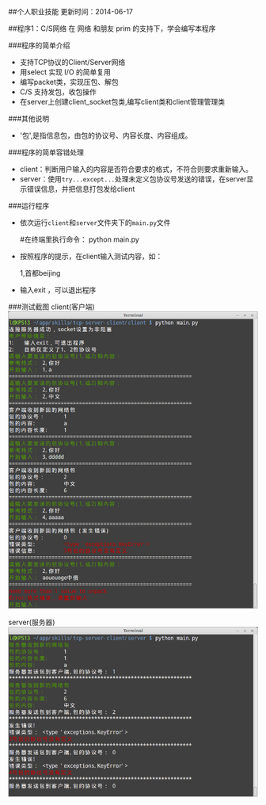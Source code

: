 ##个人职业技能
更新时间：2014-06-17

##程序1：C/S网络
在 网络 和朋友 prim 的支持下，学会编写本程序

###程序的简单介绍
* 支持TCP协议的Client/Server网络
* 用select 实现 I/O 的简单复用
* 编写packet类，实现压包、解包
* C/S 支持发包，收包操作
* 在server上创建client_socket包类,编写client类和client管理管理类

###其他说明
* '包',是指信息包，由包的协议号、内容长度、内容组成。

###程序的简单容错处理
* client：判断用户输入的内容是否符合要求的格式，不符合则要求重新输入。
* server：使用`try...except...`处理未定义包协议号发送的错误，在server显示错误信息，并把信息打包发给client

###运行程序
* 依次运行`client`和`server`文件夹下的`main.py`文件   
     
     
    #在终端里执行命令：
    python main.py

* 按照程序的提示，在client输入测试内容，如：   

    1,首都beijing

* 输入exit ，可以退出程序

###测试截图
client(客户端)   
![客户端测试截图](https://raw.githubusercontent.com/lotaku/skills/master/tcp-server-client/images/client.png)


server(服务器)   
![服务器测试截图](https://raw.githubusercontent.com/lotaku/skills/master/tcp-server-client/images/server.png)





